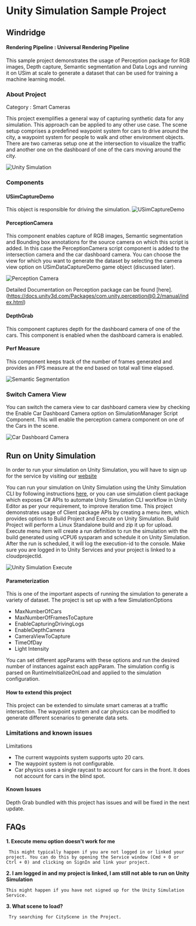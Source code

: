  
# Unity Simulation Sample Project
 
## Windridge 
#### Rendering Pipeline : Universal Rendering Pipeline
 
This sample project demonstrates the usage of Perception package for RGB images, Depth capture, Semantic segmentation and Data Logs and running it on USim at scale to generate a dataset that can be used for training a machine learning model.
 
### About Project
 
Category : Smart Cameras
 
This project exemplifies a general way of capturing synthetic data for any simulation. This approach can be applied to any other use case.
The scene setup comprises a predefined waypoint system for cars to drive around the city, a waypoint system for people to walk and other environment objects. There are two cameras setup one at the intersection to visualize the traffic and another one on the dashboard of one of the cars moving around the city.
 
![Unity Simulation](docs/images/Sim01.png "Traffic Camera")


### Components
 
 #### USimCaptureDemo
This object is responsible for driving the simulation.
![USimCaptureDemo](docs/images/Sim04.png "USimCaptureDemo")
 
#### PerceptionCamera 
This component enables capture of RGB images, Semantic segmentation and Bounding box annotations for the source camera on which this script is added. In this case the PerceptionCamera script component is added to the intersection camera and the car dashboard camera. You can choose the view for which you want to generate the dataset by selecting the camera view option on USimDataCaptureDemo game object (discussed later).
 
![Perception Camera](docs/images/PerceptionCamera.png "Perception Camera")
 
Detailed Documentation on Perception package can be found [here].(https://docs.unity3d.com/Packages/com.unity.perception@0.2/manual/index.html)
 
#### DepthGrab
This component captures depth for the dashboard camera of one of the cars. This component is enabled when the dashboard camera is enabled.
 
#### Perf Measure
This component keeps track of the number of frames generated and provides an FPS measure at the end based on total wall time elapsed.
 
![Semantic Segmentation](docs/images/Segmentation_IntersectionCam.png "Semantic Segmentation")
 
### Switch Camera View
 
You can switch the camera view to car dashboard camera view by checking the Enable Car Dashboard Camera option on SimulationManager Script Component. This will enable the perception camera component on one of the Cars in the scene.
 
![Car Dashboard Camera](docs/images/CarDashboardView.png "Car Dashboard Camera")
 
 
## Run on Unity Simulation
 In order to run your simulation on Unity Simulation, you will have to sign up for the service by visiting our [website](https://unity.com/products/unity-simulation)
 
You can run your simulation on Unity Simulation using the Unity Simulation CLI by following instructions [here](https://github.com/Unity-Technologies/Unity-Simulation-Docs/blob/master/doc/cli.md), or you can use simulation client package which exposes C# APIs to automate Unity Simulation CLI workflow in Unity Editor as per your requirement, to improve iteration time. This project demonstrates usage of Client package APIs by creating a menu item, which provides options to Build Project and Execute on Unity Simulation. Build Project will perform a Linux Standalone build and zip it up for upload. Execute menu item will create a run definition to run the simulation with the build generated using vCPU6 sysparam and schedule it on Unity Simulation. After the run is scheduled, it will log the execution-id to the console. Make sure you are logged in to Unity Services and your project is linked to a cloudprojectId.

 
![Unity Simulation Execute](docs/images/Sim06.png "Unity Simulation Execute")
 
 
#### Parameterization
This is one of the important aspects of running the simulation to generate a variety of dataset.
The project is set up with a few SimulationOptions
- MaxNumberOfCars
- MaxNumberOfFramesToCapture
- EnableCapturingDrivingLogs
- EnableDepthCamera
- CameraViewToCapture
- TimeOfDay
- Light Intensity
 
You can set different appParams with these options and run the desired number of instances against each appParam. The simulation config is parsed on RuntimeInitializeOnLoad and applied to the simulation configuration.
 
#### How to extend this project
This project can be extended to simulate smart cameras at a traffic intersection. The waypoint system and car physics can be modified to generate different scenarios to generate data sets.
 
### Limitations and known issues
Limitations
- The current waypoints system supports upto 20 cars. 
- The waypoint system is not configurable. 
- Car physics uses a single raycast to account for cars in the front. It does not account for cars in the blind spot.
 
#### Known Issues
Depth Grab bundled with this project has issues and will be fixed in the next update.
 
 
## FAQs
 
**1. Execute menu option doesn't work for me**
 
     This might typically happen if you are not logged in or linked your project. You can do this by opening the Service window (Cmd + 0 or Ctrl + 0) and clicking on SignIn and link your project.
 
 
**2. I am logged in and my project is linked, I am still not able to run on Unity Simulation**
 
    This might happen if you have not signed up for the Unity Simulation Service.
 
 
**3. What scene to load?**
 
     Try searching for CityScene in the Project.
 
 

